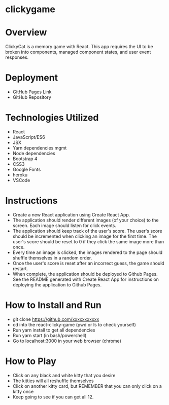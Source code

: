 # clickygame

# Overview
ClickyCat is a memory game with React. This app requires the UI to be broken into components, managed component states, and user event responses.

# Deployment
* GitHub Pages Link
* GitHub Repository

# Technologies Utilized
* React
* JavaScript/ES6
* JSX
* Yarn dependencies mgmt
* Node dependencies
* Bootstrap 4
* CSS3
* Google Fonts
* heroku
* VSCode

# Instructions
* Create a new React application using Create React App.
* The application should render different images (of your choice) to the screen. Each image should listen for click events.
* The application should keep track of the user's score. The user's score should be incremented when clicking an image for the first time. The user's score should be reset to 0 if they click the same image more than once.
* Every time an image is clicked, the images rendered to the page should shuffle themselves in a random order.
* Once the user's score is reset after an incorrect guess, the game should restart.
* When complete, the application should be deployed to Github Pages. See the README generated with Create React App for instructions on deploying the application to Github Pages.

# How to Install and Run
* git clone https://github.com/xxxxxxxxxxx
* cd into the react-clicky-game (pwd or ls to check yourself)
* Run yarn install to get all dependencies
* Run yarn start (in bash/powershell)
* Go to localhost:3000 in your web browser (chrome)

# How to Play
* Click on any black and white kitty that you desire
* The kitties will all reshuffle themselves
* Click on another kitty card, but REMEMBER that you can only click on a kitty once
* Keep going to see if you can get all 12.